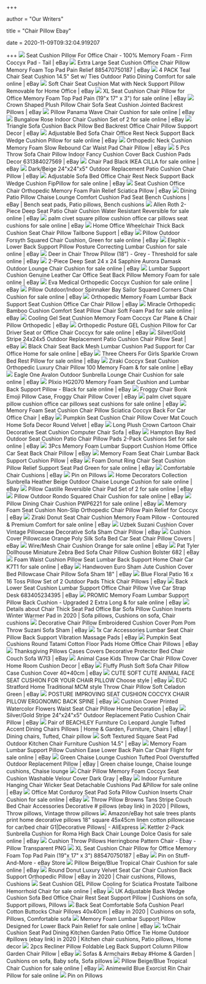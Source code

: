 +++
        
author = "Our Writers"
        
title = "Chair Pillow Ebay"
        
date = 2020-11-09T09:32:04.919207
        
+++
[ ![](https://i.ebayimg.com/images/g/GtsAAOSw8cxdYxYL/s-l300.jpg)](https://i.ebayimg.com/images/g/GtsAAOSw8cxdYxYL/s-l300.jpg) Seat Cushion Pillow For Office Chair - 100% Memory Foam - Firm Coccyx Pad -  Tail | eBay
[ ![](https://i.ebayimg.com/images/g/bs4AAOSw03lY5mo2/s-l300.jpg)](https://i.ebayimg.com/images/g/bs4AAOSw03lY5mo2/s-l300.jpg) Extra Large Seat Cushion Office Chair Pillow Memory Foam Top Pad Pain  Relief 885470750187 | eBay
[ ![](https://i.ebayimg.com/images/g/~zwAAOSw~hZeKH4b/s-l640.jpg)](https://i.ebayimg.com/images/g/~zwAAOSw~hZeKH4b/s-l640.jpg) 4 PACK Teal Chair Seat Cushion 14.5" Set w/ Ties Outdoor Patio Dining  Comfort for sale online | eBay
[ ![](https://i.ebayimg.com/images/g/66EAAOSwLNBetNM8/s-l300.jpg)](https://i.ebayimg.com/images/g/66EAAOSwLNBetNM8/s-l300.jpg) Soft Chair Seat Cushion Mat with Neck Support Pillow Removable for Home  Office | eBay
[ ![](https://i.ebayimg.com/images/g/Dj0AAOSwlE9d5QoK/s-l640.jpg)](https://i.ebayimg.com/images/g/Dj0AAOSwlE9d5QoK/s-l640.jpg) XL Seat Cushion Chair Pillow for Office Memory Foam Top Pad Pain (19"x 17"  x 3") for sale online | eBay
[ ![](https://i.ebayimg.com/images/g/uTIAAOSw5rFeu5Qp/s-l300.jpg)](https://i.ebayimg.com/images/g/uTIAAOSw5rFeu5Qp/s-l300.jpg) Crown Shaped Plush Pillow Chair Sofa Seat Cushion Jointed Backrest Pillows  | eBay
[ ![](https://i.ebayimg.com/images/g/RaYAAOSw8RRdZfUV/s-l640.jpg)](https://i.ebayimg.com/images/g/RaYAAOSw8RRdZfUV/s-l640.jpg) Pillow Panama Wave Chair Cushion for sale online | eBay
[ ![](https://i.ebayimg.com/images/g/-rYAAOSwZpJfOBtU/s-l640.jpg)](https://i.ebayimg.com/images/g/-rYAAOSwZpJfOBtU/s-l640.jpg) Bungalow Rose Indoor Chair Cushion Set of 2 for sale online | eBay
[ ![](https://i.ebayimg.com/images/g/LEIAAOSwRwdc9CaY/s-l300.jpg)](https://i.ebayimg.com/images/g/LEIAAOSwRwdc9CaY/s-l300.jpg) Triangle Sofa Cushion Back Pillow Bed Backrest Office Chair Pillow Support  Decor | eBay
[ ![](https://i.ebayimg.com/images/g/IWYAAOSwFh9e~qQD/s-l640.jpg)](https://i.ebayimg.com/images/g/IWYAAOSwFh9e~qQD/s-l640.jpg) Adjustable Bed Sofa Chair Office Rest Neck Support Back Wedge Cushion Pillow  for sale online | eBay
[ ![](https://i.ebayimg.com/images/g/N5UAAOSw3vpeFgxt/s-l300.jpg)](https://i.ebayimg.com/images/g/N5UAAOSw3vpeFgxt/s-l300.jpg) Orthopedic Neck Cushion Memory Foam Slow Rebound Car Waist Pad Chair Pillow  | eBay
[ ![](https://i.ebayimg.com/images/g/eFsAAOSwE4heUhI7/s-l300.jpg)](https://i.ebayimg.com/images/g/eFsAAOSwE4heUhI7/s-l300.jpg) 5 Pcs Throw Sofa Chair Pillow Indoor Fancy Cushion Cover Back Cushion Pads  Decor 631384027569 | eBay
[ ![](https://i.ebayimg.com/images/g/VhcAAOSwW7heE~FT/s-l640.jpg)](https://i.ebayimg.com/images/g/VhcAAOSwW7heE~FT/s-l640.jpg) Chair Pad Black IKEA CILLA for sale online | eBay
[ ![](https://i.ebayimg.com/images/g/l98AAOSwZ6hc0ULm/s-l300.jpg)](https://i.ebayimg.com/images/g/l98AAOSwZ6hc0ULm/s-l300.jpg) Dark/Beige 24"x24"x5" Outdoor Replacement Patio Cushion Chair Pillow | eBay
[ ![](https://i.ebayimg.com/images/g/MdwAAOSw-Qtfasq9/s-l640.jpg)](https://i.ebayimg.com/images/g/MdwAAOSw-Qtfasq9/s-l640.jpg) Adjustable Sofa Bed Office Chair Rest Neck Support Back Wedge Cushion  FipPillow for sale online | eBay
[ ![](https://i.ebayimg.com/images/g/BUUAAOSw-wVevQY9/s-l300.jpg)](https://i.ebayimg.com/images/g/BUUAAOSw-wVevQY9/s-l300.jpg) Seat Cushion Office Chair Orthopedic Memory Foam Pain Relief Sciatica Pillow  | eBay
[ ![](https://i.pinimg.com/originals/49/78/3a/49783a95d74262c27cca9261cfa52812.jpg)](https://i.pinimg.com/originals/49/78/3a/49783a95d74262c27cca9261cfa52812.jpg) Dining Patio Pillow Chaise Lounge Comfort Cushion Pad Seat Bench Cushions |  eBay | Bench seat pads, Patio pillows, Bench cushions
[ ![](https://i.ebayimg.com/images/g/34MAAOSw8yxccGWF/s-l640.jpg)](https://i.ebayimg.com/images/g/34MAAOSw8yxccGWF/s-l640.jpg) Allen Roth 2-Piece Deep Seat Patio Chair Cushion Water Resistant Reversible  for sale online | eBay
[ ![](https://i.ebayimg.com/images/g/li8AAOSwLW9db4JR/s-l640.jpg)](https://i.ebayimg.com/images/g/li8AAOSwLW9db4JR/s-l640.jpg) palm civet square pillow cushion office car pillows seat cushions for sale  online | eBay
[ ![](https://i.ebayimg.com/images/g/~BgAAOSwikNcxluC/s-l300.jpg)](https://i.ebayimg.com/images/g/~BgAAOSwikNcxluC/s-l300.jpg) Home Office Wheelchair Thick Back Cushion Seat Chair Pillow Tailbone  Support | eBay
[ ![](https://i.ebayimg.com/images/g/DisAAOSw-b1d88zJ/s-l640.jpg)](https://i.ebayimg.com/images/g/DisAAOSw-b1d88zJ/s-l640.jpg) Pillow Outdoor Forsyth Squared Chair Cushion, Green for sale online | eBay
[ ![](https://i.ebayimg.com/images/g/luQAAOSw5CZcm-Mu/s-l640.png)](https://i.ebayimg.com/images/g/luQAAOSw5CZcm-Mu/s-l640.png) Elephix - Lower Back Support Pillow Posture Correcting Lumbar Cushion for  sale online | eBay
[ ![](https://i.ebayimg.com/images/g/sAEAAOSwN3xexGIF/s-l640.jpg)](https://i.ebayimg.com/images/g/sAEAAOSwN3xexGIF/s-l640.jpg) Deer in Chair Throw Pillow (18") - Grey - Threshold for sale online | eBay
[ ![](https://i.ebayimg.com/images/g/86MAAOSwcoNfHa94/s-l640.jpg)](https://i.ebayimg.com/images/g/86MAAOSwcoNfHa94/s-l640.jpg) 2-Piece Deep Seat 24 x 24 Sapphire Aurora Damask Outdoor Lounge Chair  Cushion for sale online | eBay
[ ![](https://i.ebayimg.com/images/g/tFgAAOSwPqld3P3o/s-l640.jpg)](https://i.ebayimg.com/images/g/tFgAAOSwPqld3P3o/s-l640.jpg) Lumbar Support Cushion Genuine Leather Car Office Seat Back Pillow Memory  Foam for sale online | eBay
[ ![](https://i.ebayimg.com/images/g/iFcAAOSwGIZeaS4l/s-l1600.jpg)](https://i.ebayimg.com/images/g/iFcAAOSwGIZeaS4l/s-l1600.jpg) Eva Medical Orthopedic Coccyx Cushion for sale online | eBay
[ ![](https://i.ebayimg.com/images/g/2eUAAOSwmdteTjwI/s-l640.jpg)](https://i.ebayimg.com/images/g/2eUAAOSwmdteTjwI/s-l640.jpg) Pillow Outdoor/Indoor Spinnaker Bay Sailor Squared Corners Chair Cushion  for sale online | eBay
[ ![](https://i.ebayimg.com/images/g/CxoAAOSw7epex3Ov/s-l300.jpg)](https://i.ebayimg.com/images/g/CxoAAOSw7epex3Ov/s-l300.jpg) Orthopedic Memory Foam Lumbar Back Support Seat Cushion Office Car Chair  Pillow | eBay
[ ![](https://i.ebayimg.com/images/g/kuoAAOSwJmRfBYGP/s-l640.jpg)](https://i.ebayimg.com/images/g/kuoAAOSwJmRfBYGP/s-l640.jpg) Miracle Orthopedic Bamboo Cushion Comfort Seat Pillow Chair Soft Foam Pad  for sale online | eBay
[ ![](https://i.ebayimg.com/images/g/s-8AAOSwLcZesx1-/s-l300.jpg)](https://i.ebayimg.com/images/g/s-8AAOSwLcZesx1-/s-l300.jpg) Cooling Gel Seat Cushion Memory Foam Coccyx Car Plane & Chair Pillow  Orthopedic | eBay
[ ![](https://i.ebayimg.com/images/g/5ZYAAOSwOztch0vP/s-l640.jpg)](https://i.ebayimg.com/images/g/5ZYAAOSwOztch0vP/s-l640.jpg) Orthopedic Posture GEL Cushion Pillow for Car Driver Seat or Office Chair  Coccyx for sale online | eBay
[ ![](https://i.ebayimg.com/images/g/ndUAAOSwBA1cy-Qs/s-l300.jpg)](https://i.ebayimg.com/images/g/ndUAAOSwBA1cy-Qs/s-l300.jpg) Silver/Gold Stripe 24x24x5 Outdoor Replacement Patio Cushion Chair Pillow  Seat | eBay
[ ![](https://i.ebayimg.com/images/g/F1IAAOSw~1NexyiM/s-l640.jpg)](https://i.ebayimg.com/images/g/F1IAAOSw~1NexyiM/s-l640.jpg) Black Chair Seat Back Mesh Lumbar Cushion Pad Support for Car Office Home  for sale online | eBay
[ ![](https://i.ebayimg.com/images/g/lhkAAOSwFK1fUJgW/s-l1600.jpg)](https://i.ebayimg.com/images/g/lhkAAOSwFK1fUJgW/s-l1600.jpg) Three Cheers For Girls Sparkle Crown Bed Rest Pillow for sale online | eBay
[ ![](https://i.ebayimg.com/images/g/VSEAAOSwSw5eTq4K/s-l640.jpg)](https://i.ebayimg.com/images/g/VSEAAOSwSw5eTq4K/s-l640.jpg) Ziraki Coccyx Seat Cushion Orthopedic Luxury Chair Pillow 100 Memory Foam &  for sale online | eBay
[ ![](https://i.ebayimg.com/images/g/i3EAAOSwhjNe7g7p/s-l640.jpg)](https://i.ebayimg.com/images/g/i3EAAOSwhjNe7g7p/s-l640.jpg) Eagle One Avalon Outdoor Sunbrella Lounge Chair Cushion for sale online |  eBay
[ ![](https://i.ebayimg.com/images/g/6gMAAOSwVFpfQ6hW/s-l640.jpg)](https://i.ebayimg.com/images/g/6gMAAOSwVFpfQ6hW/s-l640.jpg) Plixio HG2070 Memory Foam Seat Cushion and Lumbar Back Support Pillow -  Black for sale online | eBay
[ ![](https://i.ebayimg.com/images/g/FYwAAOSwL7lem79p/s-l300.jpg)](https://i.ebayimg.com/images/g/FYwAAOSwL7lem79p/s-l300.jpg) Froggy Chair Bonk Emoji Pillow Case, Froggy Chair Pillow Cover | eBay
[ ![](https://i-bosity-com.oss-cn-hongkong.aliyuncs.com/product_img/280/72019839/72019839_4_image.jpg?x-oss-process=image/resize,p_100/watermark,image_d2F0ZXJtYXJrX2ltZy8xNzExMTQxNi9kZWZhdWx0LnBuZz94LW9zcy1wcm9jZXNzPWltYWdlL3Jlc2l6ZSxQXzk5,g_nw,x_0,y_0)](https://i-bosity-com.oss-cn-hongkong.aliyuncs.com/product_img/280/72019839/72019839_4_image.jpg?x-oss-process=image/resize,p_100/watermark,image_d2F0ZXJtYXJrX2ltZy8xNzExMTQxNi9kZWZhdWx0LnBuZz94LW9zcy1wcm9jZXNzPWltYWdlL3Jlc2l6ZSxQXzk5,g_nw,x_0,y_0) palm civet square pillow cushion office car pillows seat cushions for sale  online | eBay
[ ![](https://i.ebayimg.com/images/g/ZXEAAOSwtxdeWLuS/s-l300.jpg)](https://i.ebayimg.com/images/g/ZXEAAOSwtxdeWLuS/s-l300.jpg) Memory Foam Seat Cushion Chair Pillow Sciatica Coccyx Back For Car Office  Chair | eBay
[ ![](https://i.ebayimg.com/images/g/4OoAAOSwlmxdMatU/s-l300.jpg)](https://i.ebayimg.com/images/g/4OoAAOSwlmxdMatU/s-l300.jpg) Pumpkin Seat Cushion Chair Pillow Cover Mat Couch Home Sofa Decor Round  Velvet | eBay
[ ![](https://i.ebayimg.com/images/g/3XEAAOSwyKJfEBod/s-l300.jpg)](https://i.ebayimg.com/images/g/3XEAAOSwyKJfEBod/s-l300.jpg) Long Plush Crown Cartoon Chair Decorative Seat Cushion Computer Chair Sofa  | eBay
[ ![](https://i.ebayimg.com/images/g/xw0AAOSwXmRfUgzF/s-l640.jpg)](https://i.ebayimg.com/images/g/xw0AAOSwXmRfUgzF/s-l640.jpg) Hampton Bay Red Outdoor Seat Cushion Patio Chair Pillow Pads 2-Pack Cushions  Set for sale online | eBay
[ ![](https://i.ebayimg.com/images/g/aW0AAOSwnGdfM583/s-l300.jpg)](https://i.ebayimg.com/images/g/aW0AAOSwnGdfM583/s-l300.jpg) 3Pcs Memory Foam Lumbar Support Cushion Home Office Car Seat Back Chair  Pillow | eBay
[ ![](https://i.ebayimg.com/images/g/hpYAAOSwq5dcaqXE/s-l300.jpg)](https://i.ebayimg.com/images/g/hpYAAOSwq5dcaqXE/s-l300.jpg) Memory Foam Seat Chair Lumbar Back Support Cushion Pillow | eBay
[ ![](https://i.ebayimg.com/images/g/NfMAAOSwPhdVUbq1/s-l640.jpg)](https://i.ebayimg.com/images/g/NfMAAOSwPhdVUbq1/s-l640.jpg) Foam Donut Ring Chair Seat Cushion Pillow Relief Support Seat Pad Green for  sale online | eBay
[ ![](https://i.ebayimg.com/images/g/dcUAAOSwunBbDpb-/s-l300.jpg)](https://i.ebayimg.com/images/g/dcUAAOSwunBbDpb-/s-l300.jpg) Comfortable Chair Cushions | eBay
[ ![](https://i.pinimg.com/736x/02/0f/4f/020f4fde03477cb829c880f7b607df4d.jpg)](https://i.pinimg.com/736x/02/0f/4f/020f4fde03477cb829c880f7b607df4d.jpg) Pin on Pillows
[ ![](https://i.ebayimg.com/images/g/efcAAOSwqTJfCFgs/s-l640.jpg)](https://i.ebayimg.com/images/g/efcAAOSwqTJfCFgs/s-l640.jpg) Home Decorators Collection Sunbrella Heather Beige Outdoor Chaise Lounge  Cushion for sale online | eBay
[ ![](https://i.ebayimg.com/images/g/XpoAAOSwX0dbylpT/s-l640.jpg)](https://i.ebayimg.com/images/g/XpoAAOSwX0dbylpT/s-l640.jpg) Pillow Castille Reversible Chair Pad Set of 2 for sale online | eBay
[ ![](https://i.ebayimg.com/images/g/Jk8AAOSwMuFfIyh7/s-l640.jpg)](https://i.ebayimg.com/images/g/Jk8AAOSwMuFfIyh7/s-l640.jpg) Pillow Outdoor Rondo Squared Chair Cushion for sale online | eBay
[ ![](https://i.ebayimg.com/images/g/UEUAAOSwysRay6VA/s-l640.jpg)](https://i.ebayimg.com/images/g/UEUAAOSwysRay6VA/s-l640.jpg) Pillow Dining Chair Cushion PWP6221 for sale online | eBay
[ ![](https://i.ebayimg.com/images/g/ONwAAOSw7zxfSMn-/s-l300.jpg)](https://i.ebayimg.com/images/g/ONwAAOSw7zxfSMn-/s-l300.jpg) Memory Foam Seat Cushion Non-Slip Orthopedic Chair Pillow Pain Relief for  Coccyx | eBay
[ ![](https://www.qiannipicture.com/pic/imgsgroup1/M00/9C/6C/AE27BD939466C643BEF8F634231454BCACCBD81414A566668B9ECCCB8516BEC803C8F513.jpg)](https://www.qiannipicture.com/pic/imgsgroup1/M00/9C/6C/AE27BD939466C643BEF8F634231454BCACCBD81414A566668B9ECCCB8516BEC803C8F513.jpg) Ziraki Donut Seat Chair Cushion Memory Foam Pillow - Contoured & Premium  Comfort for sale online | eBay
[ ![](https://i.ebayimg.com/images/g/E6EAAOSwlsteQjQE/s-l300.jpg)](https://i.ebayimg.com/images/g/E6EAAOSwlsteQjQE/s-l300.jpg) Uzbek Suzani Cushion Cover Vintage Pillowcase Decorative Sofa Sham Chair  Pillow | eBay
[ ![](https://i.ebayimg.com/images/g/mUkAAOSwenJb0a39/s-l300.jpg)](https://i.ebayimg.com/images/g/mUkAAOSwenJb0a39/s-l300.jpg) Cushion Cover Pillowcase Orange Poly Silk Sofa Bed Car Seat Chair Pillow  Covers | eBay
[ ![](https://i.ebayimg.com/images/g/hfgAAOSwVFZfTZhR/s-l640.jpg)](https://i.ebayimg.com/images/g/hfgAAOSwVFZfTZhR/s-l640.jpg) Wire/Mesh Chair Cushion Orange for sale online | eBay
[ ![](https://i.ebayimg.com/images/g/kBEAAOSwGD9eqMAZ/s-l300.jpg)](https://i.ebayimg.com/images/g/kBEAAOSwGD9eqMAZ/s-l300.jpg) Pat Tyler Dollhouse Miniature Zebra Bed Sofa Chair Pillow Cushion Bolster  682 | eBay
[ ![](https://i.ebayimg.com/images/g/z04AAOSwbX1a1Who/s-l640.jpg)](https://i.ebayimg.com/images/g/z04AAOSwbX1a1Who/s-l640.jpg) Foam Waist Cushion Pillow Seat Lumbar Back Support Home Chair Car K7T1 for  sale online | eBay
[ ![](https://i.ebayimg.com/images/g/WOQAAOSwmFVeFthJ/s-l300.jpg)](https://i.ebayimg.com/images/g/WOQAAOSwmFVeFthJ/s-l300.jpg) Handwoven Euro Sham Jute Cushion Cover Bed Pillowcase Chair Pillow Sofa  Sham 18" | eBay
[ ![](https://i.ebayimg.com/images/g/WxkAAOSw09Zc~qEO/s-l300.jpg)](https://i.ebayimg.com/images/g/WxkAAOSw09Zc~qEO/s-l300.jpg) Blue Floral Patio 16 x 16 Toss Pillow Set of 2 Outdoor Pads Thick Chair  Pillows | eBay
[ ![](https://i.ebayimg.com/images/g/6nYAAOSwKytZMR8O/s-l300.jpg)](https://i.ebayimg.com/images/g/6nYAAOSwKytZMR8O/s-l300.jpg) Back Lower Seat Cushion Lumbar Support Office Chair Pillow Vive Car Strap  Desk 683405234395 | eBay
[ ![](https://i.ebayimg.com/images/g/viUAAOSwbXddOPKV/s-l640.jpg)](https://i.ebayimg.com/images/g/viUAAOSwbXddOPKV/s-l640.jpg) PROMIC Memory Foam Lumbar Support Pillow Back Cushion - Upgraded 2 Extra  Long & for sale online | eBay
[ ![](https://i.pinimg.com/474x/af/b1/3d/afb13df63ddd0bb7e60e89471143c60a.jpg)](https://i.pinimg.com/474x/af/b1/3d/afb13df63ddd0bb7e60e89471143c60a.jpg) Details about Chair Thick Seat Pad Office Bar Sofa Pillow Cushion Inserts  Winter Warmer Pad in 2020 | Sofa pillows, Cushions on sofa, Chair cushions
[ ![](https://i.ebayimg.com/images/g/f9oAAOSwxw5eQjP2/s-l300.jpg)](https://i.ebayimg.com/images/g/f9oAAOSwxw5eQjP2/s-l300.jpg) Decorative Chair Pillow Embroidered Cushion Cover Pom Pom Throw Suzani Sofa  Sham | eBay
[ ![](https://i.ebayimg.com/images/g/dEwAAOSwmdtd6GYe/s-l300.jpg)](https://i.ebayimg.com/images/g/dEwAAOSwmdtd6GYe/s-l300.jpg) 1x Car Accessories Lumbar Seat Chair Pillow Back Support Vibration Massage  Pads | eBay
[ ![](https://i.ebayimg.com/images/g/YeQAAOSwZshfI~C6/s-l300.jpg)](https://i.ebayimg.com/images/g/YeQAAOSwZshfI~C6/s-l300.jpg) Pumpkin Seat Cushions Round Tatami Cotton Floor Pads Home Office Chair  Pillows | eBay
[ ![](https://i.ebayimg.com/images/g/oD8AAOSw1iVb2Ci~/s-l640.jpg)](https://i.ebayimg.com/images/g/oD8AAOSw1iVb2Ci~/s-l640.jpg) Thanksgiving Pillows Cases Covers Decorative Protector Bed Chair Couch Sofa  W7l3 | eBay
[ ![](https://i.ebayimg.com/images/g/L2UAAOSwrCFdoZYq/s-l300.jpg)](https://i.ebayimg.com/images/g/L2UAAOSwrCFdoZYq/s-l300.jpg) Animal Case Kids Throw Car Chair Pillow Cover Home Room Cushion Decor | eBay
[ ![](https://i.ebayimg.com/images/g/9ZAAAOSwHbld-zU5/s-l300.jpg)](https://i.ebayimg.com/images/g/9ZAAAOSwHbld-zU5/s-l300.jpg) Fluffy Plush Soft Sofa Chair Pillow Case Cushion Cover 40*40cm | eBay
[ ![](https://i.ebayimg.com/images/g/iG4AAOSwEK9UCd-G/s-l300.jpg)](https://i.ebayimg.com/images/g/iG4AAOSwEK9UCd-G/s-l300.jpg) CUTE SOFT CUTE ANIMAL FACE SEAT CUSHION FOR YOUR CHAIR PILLOW Choose style  | eBay
[ ![](https://i.ebayimg.com/images/g/d6AAAOSwwsVe~fSI/s-l300.jpg)](https://i.ebayimg.com/images/g/d6AAAOSwwsVe~fSI/s-l300.jpg) EUC Stratford Home Traditional MCM style Throw Chair Pillow Soft Celadon  Green | eBay
[ ![](https://i.ebayimg.com/images/g/HukAAOSwaCVch~j2/s-l300.jpg)](https://i.ebayimg.com/images/g/HukAAOSwaCVch~j2/s-l300.jpg) POSTURE IMPROVING SEAT CUSHION COCCYX CHAIR PILLOW ERGONOMIC BACK SPINE |  eBay
[ ![](https://i.ebayimg.com/images/g/QwwAAOSwKWxcn2Yk/s-l400.jpg)](https://i.ebayimg.com/images/g/QwwAAOSwKWxcn2Yk/s-l400.jpg) Cushion Cover Printed Watercolor Flowers Waist Seat Chair Pillow Home  Decoration | eBay
[ ![](https://i.ebayimg.com/images/g/Ze8AAOSwE3Fcy-vI/s-l300.jpg)](https://i.ebayimg.com/images/g/Ze8AAOSwE3Fcy-vI/s-l300.jpg) Silver/Gold Stripe 24"x24"x5" Outdoor Replacement Patio Cushion Chair Pillow  | eBay
[ ![](https://i.pinimg.com/originals/2c/cf/dd/2ccfdd884708732812ac00c22eeb1d7e.jpg)](https://i.pinimg.com/originals/2c/cf/dd/2ccfdd884708732812ac00c22eeb1d7e.jpg) Pair of BEACHLEY Furniture Co Leopard Jungle Tufted Accent Dining Chairs  Pillows | Home & Garden, Furniture, Chairs | eBay! | Dining chairs, Tufted, Chair  pillow
[ ![](https://i.ebayimg.com/images/g/UrkAAOSwnwpcb9ha/s-l300.jpg)](https://i.ebayimg.com/images/g/UrkAAOSwnwpcb9ha/s-l300.jpg) Soft Textured Square Seat Pad Outdoor Kitchen Chair Furniture Cushion 14.5"  | eBay
[ ![](https://i.ebayimg.com/images/g/pO0AAOSwPa9dnw1g/s-l640.jpg)](https://i.ebayimg.com/images/g/pO0AAOSwPa9dnw1g/s-l640.jpg) Memory Foam Lumbar Support Pillow Cushion Ease Lower Back Pain Car Chair  Flight for sale online | eBay
[ ![](https://i.pinimg.com/originals/b4/c5/30/b4c5302aa1123dde03107c2dfd6cb5ef.jpg)](https://i.pinimg.com/originals/b4/c5/30/b4c5302aa1123dde03107c2dfd6cb5ef.jpg) Green Chaise Lounge Cushion Tufted Pool Overstuffed Outdoor Replacement  Pillow | eBay | Green chaise lounge, Chaise lounge cushions, Chaise lounge
[ ![](https://i.ebayimg.com/images/g/9YkAAOSw28pdlfp7/s-l300.jpg)](https://i.ebayimg.com/images/g/9YkAAOSw28pdlfp7/s-l300.jpg) Chair Pillow Memory Foam Coccyx Seat Cushion Washable Velour Cover Dark  Gray | eBay
[ ![](https://i.ebayimg.com/images/g/dZIAAOSwk0pVgNVN/s-l640.jpg)](https://i.ebayimg.com/images/g/dZIAAOSwk0pVgNVN/s-l640.jpg) Indoor Furniture Hanging Chair Wicker Seat Detachable Cushions Pad &Pillow  for sale online | eBay
[ ![](https://i.ebayimg.com/images/g/lfQAAOSwQTVV-AGN/s-l640.jpg)](https://i.ebayimg.com/images/g/lfQAAOSwQTVV-AGN/s-l640.jpg) Office Mat Corduroy Seat Pad Sofa Pillow Cushion Inserts Chair Cushion for  sale online | eBay
[ ![](https://i.pinimg.com/736x/dc/09/cb/dc09cbd0795fbbd9d3b064dbc1e28469.jpg)](https://i.pinimg.com/736x/dc/09/cb/dc09cbd0795fbbd9d3b064dbc1e28469.jpg) Throw Pillow Browns Tans Stripe Couch Bed Chair Accessories Decorative # pillows (ebay link) in 2020 | Pillows, Throw pillows, Vintage throw pillows
[ ![](https://ae01.alicdn.com/kf/HTB1EDXno4uTBuNkHFNRq6A9qpXap.jpg_q50.jpg)](https://ae01.alicdn.com/kf/HTB1EDXno4uTBuNkHFNRq6A9qpXap.jpg_q50.jpg) Amazon/eBay hot sale trees plants print home decorative pillows 18" square  45x45cm linen cotton pillowcase for car/bed chair G1|Decorative Pillows| -  AliExpress
[ ![](https://i.ebayimg.com/images/g/YQwAAOSwsR5fRhz-/s-l640.jpg)](https://i.ebayimg.com/images/g/YQwAAOSwsR5fRhz-/s-l640.jpg) Kettler 2-Pack Sunbrella Cushion for Roma High Back Chair Lounge Dolce  Oasis for sale online | eBay
[ ![](https://img1.pnghut.com/25/8/22/FQ9ihXc7jP/ebay-chair-pillow-duvet-bed-sheets.jpg)](https://img1.pnghut.com/25/8/22/FQ9ihXc7jP/ebay-chair-pillow-duvet-bed-sheets.jpg) Cushion Throw Pillows Herringbone Pattern Chair - Ebay - Pillow Transparent  PNG
[ ![](https://i.ebayimg.com/images/g/RdYAAOSwQ-BdST62/s-l300.png)](https://i.ebayimg.com/images/g/RdYAAOSwQ-BdST62/s-l300.png) XL Seat Cushion Chair Pillow for Office Memory Foam Top Pad Pain (19"x 17"  x 3") 885470750187 | eBay
[ ![](https://i.pinimg.com/originals/6f/67/b7/6f67b7dcbdd8921e5434cd73ed0b164f.jpg)](https://i.pinimg.com/originals/6f/67/b7/6f67b7dcbdd8921e5434cd73ed0b164f.jpg) Pin on Stuff-And-More - eBay Store
[ ![](https://i.ebayimg.com/images/g/po8AAOSwMudbd70d/s-l1600.jpg)](https://i.ebayimg.com/images/g/po8AAOSwMudbd70d/s-l1600.jpg) Pillow Beige/Blue Tropical Chair Cushion for sale online | eBay
[ ![](https://i.pinimg.com/originals/46/b0/af/46b0af42a0c22415d186d726e1187482.jpg)](https://i.pinimg.com/originals/46/b0/af/46b0af42a0c22415d186d726e1187482.jpg) Round Donut Luxury Velvet Seat Car Chair Cushion Back Support Orthopedic  Pillow | eBay in 2020 | Chair cushions, Pillows, Cushions
[ ![](https://i.ebayimg.com/images/g/OqkAAOSwSA5eTR6p/s-l640.jpg)](https://i.ebayimg.com/images/g/OqkAAOSwSA5eTR6p/s-l640.jpg) Seat Cushion GEL Pillow Cooling for Sciatica Prostate Tailbone Hemorrhoid  Chair for sale online | eBay
[ ![](https://i.pinimg.com/originals/41/9f/76/419f766cb0e4e94a22923ccd9294a927.png)](https://i.pinimg.com/originals/41/9f/76/419f766cb0e4e94a22923ccd9294a927.png) UK Adjustable Back Wedge Cushion Sofa Bed Office Chair Rest Seat Support  Pillow | Cushions on sofa, Support pillows, Pillows
[ ![](https://i.pinimg.com/474x/8a/48/3b/8a483b2aad89c734005a39831715cda0.jpg)](https://i.pinimg.com/474x/8a/48/3b/8a483b2aad89c734005a39831715cda0.jpg) Back Seat Comfortable Sofa Cushion Pearl Cotton Buttocks Chair Pillows  40x40cm | eBay in 2020 | Cushions on sofa, Pillows, Comfortable sofa
[ ![](https://i.ebayimg.com/images/g/IPsAAOSw5W9e9XiK/s-l640.jpg)](https://i.ebayimg.com/images/g/IPsAAOSw5W9e9XiK/s-l640.jpg) Memory Foam Lumbar Support Pillow Designed for Lower Back Pain Relief for  sale online | eBay
[ ![](https://i.pinimg.com/474x/1f/3f/05/1f3f05634945fcf4346d79085cd646ec.jpg)](https://i.pinimg.com/474x/1f/3f/05/1f3f05634945fcf4346d79085cd646ec.jpg) 1xChair Cushion Seat Pad Dining Kitchen Garden Patio Office Tie Home  Outdoor #pillows (ebay link) in 2020 | Kitchen chair cushions, Patio pillows,  Home decor
[ ![](https://i.ebayimg.com/images/g/syUAAOSwF-xe~XDm/s-l300.jpg)](https://i.ebayimg.com/images/g/syUAAOSwF-xe~XDm/s-l300.jpg) 2pcs Recliner Pillow Foldable Leg Back Support Column Pillow Garden Chair  Pillow | eBay
[ ![](https://i.pinimg.com/originals/6d/7f/ec/6d7fec1b9e90669241b3b351828c9463.jpg)](https://i.pinimg.com/originals/6d/7f/ec/6d7fec1b9e90669241b3b351828c9463.jpg) Sofas & Armchairs #ebay #Home & Garden | Cushions on sofa, Baby sofa, Sofa  pillows
[ ![](https://i.ebayimg.com/images/g/V1AAAOSw9mFWGGN6/s-l640.jpg)](https://i.ebayimg.com/images/g/V1AAAOSw9mFWGGN6/s-l640.jpg) Pillow Beige/Blue Tropical Chair Cushion for sale online | eBay
[ ![](https://i.ebayimg.com/images/g/UbAAAOSw-bBdpxPm/s-l640.jpg)](https://i.ebayimg.com/images/g/UbAAAOSw-bBdpxPm/s-l640.jpg) Animewild Blue Exorcist Rin Chair Pillow for sale online
[ ![](https://i.pinimg.com/736x/eb/5e/98/eb5e98e6f345e75186e09f73ea750184.jpg)](https://i.pinimg.com/736x/eb/5e/98/eb5e98e6f345e75186e09f73ea750184.jpg) Pin on Pillows
